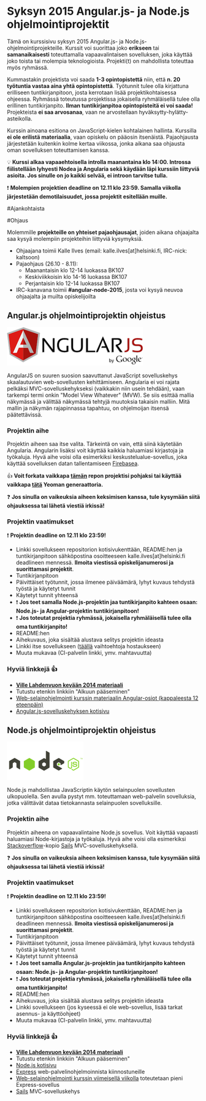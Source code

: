 # Syksyn 2015 Angular.js- ja Node.js ohjelmointiprojektit

Tämä on kurssisivu syksyn 2015 Angular.js- ja Node.js-ohjelmointiprojekteille. Kurssit voi suorittaa joko **erikseen** tai **samanaikaisesti** toteuttamalla vapaavalintaisen sovelluksen, joka käyttää joko toista tai molempia teknologioista. Projekti(t) on mahdollista toteuttaa myös ryhmässä.

Kummastakin projektista voi saada **1-3 opintopistettä** niin, että **n. 20 työtuntia vastaa aina yhtä opintopistettä**. Työtunnit tulee olla kirjattuna erilliseen tuntikirjanpitoon, josta kerrotaan lisää projektikohtaisessa ohjeessa. Ryhmässä toteutussa projektissa jokaisella ryhmäläisellä tulee olla erillinen tuntikirjanpito. **Ilman tuntikirjanpitoa opintopisteitä ei voi saada!** Projekteista **ei saa arvosanaa**, vaan ne arvostellaan hyväksytty-hylätty-asteikolla.

Kurssin ainoana esitiona on JavaScript-kielen kohtalainen hallinta. Kurssilla **ei ole erilistä materiaalia**, vaan opiskelu on pääosin itsenäistä. Pajaohjausta järjestetään kuitenkin kolme kertaa viikossa, jonka aikana saa ohjausta oman sovelluksen toteuttamisen kanssa. 

:bulb: **Kurssi alkaa vapaaehtoisella introlla maanantaina klo 14:00. Introssa fiilistellään lyhyesti Nodea ja Angularia sekä käydään läpi kurssiin liittyviä asioita. Jos sinulle on jo kaikki selvää, ei introon tarvitse tulla.**

:exclamation: **Molempien projektien deadline on 12.11 klo 23:59. Samalla viikolla järjestetään demotilaisuudet, jossa projektit esitellään muille.**

#Ajankohtaista

#Ohjaus

Molemmille **projekteille on yhteiset pajaohjausajat**, joiden aikana ohjaajalta saa kysyä molempiin projekteihin liittyviä kysymyksiä. 

* Ohjaajana toimii Kalle Ilves (email: kalle.ilves[at]helsinki.fi, IRC-nick: kaltsoon)
* Pajaohjaus (26.10 - 8.11):
  * Maanantaisin klo 12-14 luokassa BK107
  * Keskiviikkoisin klo 14-16 luokassa BK107
  * Perjantaisin klo 12-14 luokassa BK107
* IRC-kanavana toimii **#angular-node-2015**, josta voi kysyä neuvoa ohjaajalta ja muilta opiskelijoilta

## Angular.js ohjelmointiprojektin ohjeistus

![Angular.js](https://raw.githubusercontent.com/Kaltsoon/AngularJS-ja-NodeJS-ohjelmointiprojekti-s2015/master/images/AngularJS-large.png)  

AngularJS on suuren suosion saavuttanut JavaScript sovelluskehys skaalautuvien web-sovellusten kehittämiseen.
Angularia ei voi rajata pelkäksi MVC-sovelluskehykseksi (vaikkakin niin usein tehdään), vaan tarkempi termi onkin "Model View Whatever" (MVW). Se siis esittää mallia näkymässä ja välittää näkymässä tehtyjä muutoksia takaisin malliin. Mitä mallin ja näkymän rajapinnassa tapahtuu, on ohjelmoijan itsensä päätettävissä. 

### Projektin aihe

Projektin aiheen saa itse valita. Tärkeintä on vain, että siinä käytetään Angularia. Angularin lisäksi voit käyttää kaikkia haluamiasi kirjastoja ja työkaluja. Hyvä aihe voisi olla esimerkiksi keskustelualue-sovellus, joka käyttää sovelluksen datan tallentamiseen [Firebasea](https://www.firebase.com/).

:thumbsup: **Voit forkata vaikkapa [tämän](https://github.com/Kaltsoon/Angular-boilerplate) repon projektisi pohjaksi tai käyttää vaikkapa [tätä](https://github.com/yeoman/generator-angular) Yeoman generaattoria.**

:question: **Jos sinulla on vaikeuksia aiheen keksimisen kanssa, tule kysymään siitä ohjauksessa tai lähetä viestiä irkissä!**

### Projektin vaatimukset

:exclamation: **Projektin deadline on 12.11 klo 23:59!**

* Linkki sovellukseen repositorion kotisivukenttään, README:hen ja tuntikirjanpitoon sähköpostina osoitteeseen kalle.ilves[at]helsinki.fi deadlineen mennessä. **Ilmoita viestissä opiskelijanumerosi ja suorittamasi projektit**.
* Tuntikirjanpitoon
 * Päivittäiset työtunnit, jossa ilmenee päiväämärä, lyhyt kuvaus tehdystä työstä ja käytetyt tunnit
 * Käytetyt tunnit yhteensä
 * :exclamation: **Jos teet samalla Node.js-projektin jaa tuntikirjanpito kahteen osaan: Node.js- ja Angular-projektin tuntikirjanpitoon!**
 * :exclamation: **Jos toteutat projektia ryhmässä, jokaisella ryhmäläisellä tulee olla oma tuntikirjanpito!**
* README:hen
 * Aihekuvaus, joka sisältää alustava selitys projektin ideasta
 * Linkki itse sovellukseen ([täällä](https://github.com/tuhoojabotti/AngularJS-ohjelmointiprojekti-k2014/blob/master/material/starting.md#hostaus) vaihtoehtoja hostaukseen)
 * Muuta mukavaa (CI-palvelin linkki, ymv. mahtavuutta)

### Hyviä linkkejä :thumbsup:

* **[Ville Lahdenvuon kevään 2014 materiaali](https://github.com/tuhoojabotti/AngularJS-ohjelmointiprojekti-k2014#materiaali)**
 * Tutustu etenkin linkkiin "Alkuun pääseminen" 
* [Web-selainohjelmointi kurssin materiaalin Angular-osiot (kappaleesta 12 eteenpäin)](http://web-selainohjelmointi.github.io/#12-Sovelluksen-rakenteen-hallinta:-AngularJS)
* [Angular.js-sovelluskehyksen kotisivu](https://angularjs.org)

## Node.js ohjelmointiprojektin ohjeistus

![Node.js](https://raw.githubusercontent.com/Kaltsoon/AngularJS-ja-NodeJS-ohjelmointiprojekti-s2015/master/images/nodejs-logo.png)

Node.js mahdollistaa JavaScriptin käytön selainpuolen sovellusten ulkopuolella. Sen avulla pystyt mm. toteuttamaan web-palvelin sovelluksia, jotka välittävät dataa tietokannasta selainpuolen sovelluksille.

### Projektin aihe

Projektin aiheena on vapaavalintaine Node.js sovellus. Voit käyttää vapaasti haluamiasi Node-kirjastoja ja työkaluja. Hyvä aihe voisi olla esimerkiksi [Stackoverflow](http://stackoverflow.com/)-kopio [Sails](http://sailsjs.org/) MVC-sovelluskehyksellä.

:question: **Jos sinulla on vaikeuksia aiheen keksimisen kanssa, tule kysymään siitä ohjauksessa tai lähetä viestiä irkissä!**

### Projektin vaatimukset

:exclamation: **Projektin deadline on 12.11 klo 23:59!**

* Linkki sovellukseen repositorion kotisivukenttään, README:hen ja tuntikirjanpitoon sähköpostina osoitteeseen kalle.ilves[at]helsinki.fi deadlineen mennessä. **Ilmoita viestissä opiskelijanumerosi ja suorittamasi projektit**.
* Tuntikirjanpitoon
 * Päivittäiset työtunnit, jossa ilmenee päiväämärä, lyhyt kuvaus tehdystä työstä ja käytetyt tunnit
 * Käytetyt tunnit yhteensä
 * :exclamation: **Jos teet samalla Angular.js-projektin jaa tuntikirjanpito kahteen osaan: Node.js- ja Angular-projektin tuntikirjanpitoon!**
 * :exclamation: **Jos toteutat projektia ryhmässä, jokaisella ryhmäläisellä tulee olla oma tuntikirjanpito!**
* README:hen
 * Aihekuvaus, joka sisältää alustava selitys projektin ideasta
 * Linkki sovellukseen (jos kyseessä ei ole web-sovellus, lisää tarkat asennus- ja käyttöohjeet)
 * Muuta mukavaa (CI-palvelin linkki, ymv. mahtavuutta)

### Hyviä linkkejä :thumbsup:

* **[Ville Lahdenvuon kevään 2014 materiaali](https://github.com/tuhoojabotti/NodeJS-ohjelmointiprojekti-k2014#materiaali)**
 * Tutustu etenkin linkkiin "Alkuun pääseminen" 
* [Node.js kotisivu](https://nodejs.org/en/)
* [Express](http://expressjs.com/) web-palvelinohjelmoinnista kiinnostuneille
 * [Web-selainohjelmointi kurssin viimeisellä viikolla](http://web-selainohjelmointi.github.io/#21-Palvelinohjelmointia-JavaScriptill%C3%A4---Node.js-ja-Express) toteutetaan pieni Express-sovellus
* [Sails](http://sailsjs.org/) MVC-sovelluskehys 
